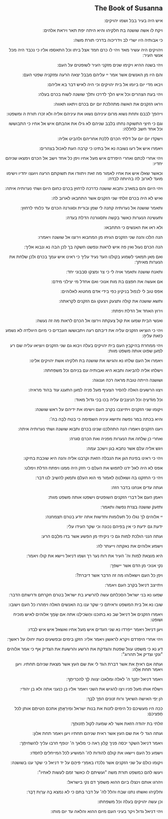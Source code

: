 <h2 dir='rtl'>The Book of Susanna</h2>
<p dir='rtl'>איש היה בעיר בבל ושמו יהויקים:</p>
<p dir='rtl'>ויקח לו אשה שושנה בת חלקיהו והיא היתה יפת תאר ויראת אלהים:</p>
<p dir='rtl'>כי אבותיה היו ישרי לב וידריכוה בדרכי תורת משה:</p>
<p dir='rtl'>ויהויקים היה עשיר מאד ויהי לו כרם חמד אצל ביתו וכל התאספו אליו כי נכבד היה מכל אנשי העיר:</p>
<p dir='rtl'>ויהי בשנה ההיא ויקימו שנים מזקני העיר לשופטים על העם:</p>
<p dir='rtl'>והם היו מן האנשים אשר אמר יי עליהם מבבל יצאה הרעה ומזקניה שפטי העם:</p>
<p dir='rtl'>ויבאו מדי יום ביומו אל בית יהויקים וכי היה לאיש דבר בא אליהם:</p>
<p dir='rtl'>ויהי בעת הצהרים וכל איש הלך לדרכו ותלך שושנה לשוח בכרם בעלה:</p>
<p dir='rtl'>ויראו הזקנים את האשה מתהלכת יום יום בכרם ויתאוו תאווה:</p>
<p dir='rtl'>וייהפך לבבם ותחת נשוא מרום עיניהם נשאו את עיניהם אליה ולא זכרו תורת ה ומשפטו:</p>
<p dir='rtl'>וגם כי חיצי התשוקה נחתו בלבב שניהם לא גילו את אהבתם איש אל אחיו כי התבוששו וכל אחד חשב לחללה:</p>
<p dir='rtl'>וישקדו יום יום על דלתי הכרם ללכת אחריהם ולהביט אליה:</p>
<p dir='rtl'>ויאמרו איש אל רעו נשובה נא אל בתינו כי קרבה העת לאכול בצהרים:</p>
<p dir='rtl'>ויהי אחרי לכתם ואחרי היפרדם איש מעל אחיו ויפן כל אחד וישב אל הכרם וימצאו שניהם יחדיו:</p>
<p dir='rtl'>וכאשר שאלו איש את אחיו לאמור מה זאת ויתוודו את תשוקתם הרעה ויועצו יחדיו וישימו מועד לארוב לה בהיותה לבדה:</p>
<p dir='rtl'>ויהי היום והם במארב ותבוא שושנה כדרכה לרחוץ בכרם כחום היום ושתי נערותיה איתה:</p>
<p dir='rtl'>ואיש לא היה בכרם זולתי שני הזקנים אשר התחבאו לארוב לה:</p>
<p dir='rtl'>ותאמר שושנה אל נערותיה קחנה לי שמן ובורית וסגורנה הכרם עד כלותי לרחוץ:</p>
<p dir='rtl'>ותעשינה הנערות כאשר בקשה ותסגורנה הדלת בעדה:</p>
<p dir='rtl'>ולא ראו את האנשים כי התחבאו:</p>
<p dir='rtl'>הנה הלכו והנה שני הזקנים הגיחו מן המחבוא וירוצו אל שושנה ויאמרו:</p>
<p dir='rtl'>הנה הכרם נעול ואין פה איש לראות ונפשנו חשקה בך לכן הבה נא ונבוא אליך:</p>
<p dir='rtl'>ואם מאן תמאני לשמוע בקולנו העד נעיד עליך כי ראינו איש עמך בכרם ולכן שלחת את הנערות מאיתך:</p>
<p dir='rtl'>ותאנח שושנה ותאמר אויה לי כי צר ומצקו סבבוני יחד:</p>
<p dir='rtl'>אם אעשה את חפצם בת מות אנוכי ואם אחדל מי יצילני מידם:</p>
<p dir='rtl'>אפס טוב לי לנפול בניקיון כפי בידי אדם מחטוא לאלוהים:</p>
<p dir='rtl'>ותשא שושנה את קולה ותצעק ויצעקו גם הזקנים לקראתה:</p>
<p dir='rtl'>וירוץ האחד אל הדלת ויפתח:</p>
<p dir='rtl'>ואנשי הבית שמעו את קול צעקתה וירוצו אל הכרם לראות מה זה נעשה:</p>
<p dir='rtl'>ויהי כי הוציאו הזקנים עליה את דיבתם רעה ויתבוששו העבדים כי מיום היוולדה לא נשמע כזאת עליהָ:</p>
<p dir='rtl'>ויהי ממחרת בהיקבץ העם בית יהויקים בעלה ויבוא גם שני הזקנים ויוציאו עליה שם רע למען שפוט אותה משפט מוות:</p>
<p dir='rtl'>ויאמרו אל העם שלחו נא והגישו את שושנה בת חלקיהו אשת יהויקים אלינו:</p>
<p dir='rtl'>וישלחו אליה להביאה ותבוא היא ואבותיה עם בניהם וכל משפחתה:</p>
<p dir='rtl'>ושושנה הייתה טובת מראה רכה וענוגה:</p>
<p dir='rtl'>ויצוו הרשעים האלה להסיר הצעיף מעל פניה למען התענג עוד בהוד מראיה:</p>
<p dir='rtl'>וכל מוׂדעֶיהָ וכל הניצבים עליה בכו בְּכי גדול מאוד:</p>
<p dir='rtl'>ויקומו שני הזקנים ויתייצבו בקרב העם וישימו את ידיהם על ראש שושנה:</p>
<p dir='rtl'>והיא בכתה במר נפשה ותישא עיניה השמימה כי בטח לִבָּה בה':</p>
<p dir='rtl'>ויענו הזקנים ויאמרו הנה התהלכנו שנינו בכרם ותבוא שושנה ושתי נערותיה איתה:</p>
<p dir='rtl'>ואחרי כן שלחה את הנערות מפניה ואת הכרם סגרה:</p>
<p dir='rtl'>ויגש אליה עלם אשר נחבא בגן וישכב עמה:</p>
<p dir='rtl'>ויהי כי ראינו בפינת הגן את הנבלה הזאת וקרבנו אליה והנה היא שוכבת בחיקו:</p>
<p dir='rtl'>אפס לא היה לאל ידנו לתפוש את העלם כי חזק היה ממנו ויפתח הדלת וימלט:</p>
<p dir='rtl'>ויהי כי החזקנו בה ושאלנוהָ לאמור מי הוא העלם ותמאן להשיב לנו דבר:</p>
<p dir='rtl'>ועתה עדים אנחנו בדבר הזה:</p>
<p dir='rtl'>ויאמן העם אל דברי הזקנים השופטים וישפטו אותה משפט מוות:</p>
<p dir='rtl'>ותזעק שושנה בצרת נפשה ותאמר:</p>
<p dir='rtl'>יי אלוהים לך נגלו כל תעלומות וחדשות אתה יודע בטרם תצמחנה:</p>
<p dir='rtl'>ידעת גם ידעת כי אין בפיהם נכונה וכי שקר העידו עלי:</p>
<p dir='rtl'>ועתה הנני הולכת למות גם כי ניקיתי מן הפשע אשר בדו מלִבָּם הרע:</p>
<p dir='rtl'>וישמע אלוהים את נאקתה וייעתר לה:</p>
<p dir='rtl'>היא מוצאת למות וה' העיר את רוח נער רך ושמו דניאל ויישא את קולו ויאמר:</p>
<p dir='rtl'>נקי אנוכי מן הדם אשר יישפך:</p>
<p dir='rtl'>ויפן כל העם וישאלוהו מה זה הדבר אשר דיברת?:</p>
<p dir='rtl'>ויתייצב דניאל בקרב העם ויאמר:</p>
<p dir='rtl'>שמעו נא בני ישראל הסכלתם עשה להרשיע בת ישראל בטרם חקרתם ודרשתם הדבר:</p>
<p dir='rtl'>שובו נא אל בית המשפט וראיתם כי שקר ענו בה האנשים האלה וימהרו כל העם וישובו:</p>
<p dir='rtl'>ויאמרו הזקנים אל דניאל שב נא בתוכנו והַשׂכילֵנו אתה אם שָׂמְךָ אלוהים לאיש מוכיח ושופט:</p>
<p dir='rtl'>ויען דניאל ויאמר ייפרדו נא שני העדים איש מעל אחיו ואשאל איש איש לבדו:</p>
<p dir='rtl'>ויהי אחרי היפרדם ויקרא לראשון ויאמר אליו: הזקן בימים ובפשעים כעת יחולו על ראשך:</p>
<p dir='rtl'>דע נא כי משפט עוול שפטת והצדקת את הרשע והרשעת את הצדיק אף כי אמר אלוהים "ונקי וצדיק אל תהרוג":</p>
<p dir='rtl'>ועתה אם ראיתָ את אשר דברת הגד לי את שם העץ אשר מצאת שניהם תחתיו. ויען ויאמר תחת אַלָה:</p>
<p dir='rtl'>ויאמר דניאל יִתֶנְךָ ה' לאלה ומלאכוֹ יצווה לָךְ להכריתֶךָ:</p>
<p dir='rtl'>וישלח אותו מעל פניו ויצַו להגיש את השני ויאמר אליו בן כנעני אתה ולא בן יהודי:</p>
<p dir='rtl'>הן יְפִי האישה השיאך ורוח זנונים הפך לִבֶּךָ:</p>
<p dir='rtl'>ככה היו מעשיכם כל הימים לזנות את בנות ישראל ומִיִרְאָתָן אתכם הִטיתֶם אותן לכל חֶפציכם:</p>
<p dir='rtl'>זולתי בת יהודה הזאת אשר לא שמעה לקול תַזנוּתֶךָ:</p>
<p dir='rtl'>ועתה הגד לי את שם העץ אשר ראית שניהם תחתיו ויען ויאמר תחת אלון:</p>
<p dir='rtl'>ויאמר דניאל השקר יכסה פניך קָלון רְאה כי מלאך ה' ינופף חרבו עליך להשחיתֶך:</p>
<p dir='rtl'>וישמע כל העם ויישאו את קולם להודות לה' המושיע לכל המייחלים לחסדו:</p>
<p dir='rtl'>ויקומו כולם על שני הזקנים אשר נלכדו באִמרֵי פּיהֶם על יד דניאל כי שקר ענו בשושנה:</p>
<p dir='rtl'>ויעשו להם כמשפט תורת משה "ועשיתם לו כאשר זמם לעשות לאחיו":</p>
<p dir='rtl'>ויהרגו אותם וינצלו ביום ההוא מִשפוֹך דם נקי בישראל:</p>
<p dir='rtl'>וחלקיהו ואשתו נתנו שבח והלל לה' על דבר בִּתם כי לא נמצא בָהּ עֶרְוַת דָּבָר:</p>
<p dir='rtl'>וכן עשה יהויקים בעלה וכל משפחתו:</p>
<p dir='rtl'>ויהי דניאל גדול ויקר בעיני העם מיום ההוא והלאה עד יום מותו:</p>